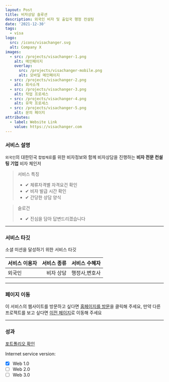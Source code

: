 ```yaml
---
layout: Post
title: 비자상담 솔루션
description: 외국인 비자 및 출입국 행정 컨설팅
date: '2021-12-30'
tags:
  - visa
logo:
  src: /icons/visachanger.svg
  alt: Company X
images:
  - src: /projects/visachanger-1.png
    alt: 메인페이지
    overlay:
      src: /projects/visachanger-mobile.png
      alt: 모바일 메인페이지
  - src: /projects/visachanger-2.png
    alt: 회사소개
  - src: /projects/visachanger-3.png
    alt: 작업 프로세스
  - src: /projects/visachanger-4.png
    alt: 유학 프로세스
  - src: /projects/visachanger-5.png
    alt: 문의 페이지
attributes:
  - label: Website Link
    value: https://visachanger.com
---
```


### 서비스 설명

`외국인`의 대한민국 `합법체류`를 위한 비자정보와 함께 비자상담을 진행하는  **비자 전문 컨설팅 기업** 비자 체인저

> 서비스 특징
> - ✔ 체류자격별 자격요건 확인
> - ✔ 비자 발급 시간 확인
> - ✔ 간당한 상담 양식

> 슬로건
> - ✔ 진심을 담아 답변드리겠습니다

---

### 서비스 타깃

소셜 미션을 달성하기 위한 서비스 타깃

|서비스 이용자 |서비스 종류 | 서비스 수혜자|
|:--- | ---: | :---:|
|외국인|비자 상담|행정사,변호사|

---

### 페이지 이동

이 서비스의 웹사이트를 방문하고 싶다면 [홈페이지를 방문](https://visachanger.com/)을 클릭해 주세요, 만약 다른 프로젝트를 보고 싶다면 [이전 페이지](../projects)로 이동해 주세요

---

### 성과

[포트폴리오 확인](../tags/visa)

Internet service version:

- [x] Web 1.0
- [ ] Web 2.0
- [ ] Web 3.0